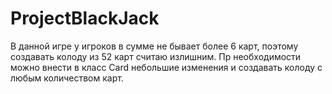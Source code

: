 # ProjectBlackJack
В данной игре у игроков в сумме не бывает более 6 карт,
поэтому создавать колоду из 52 карт считаю излишним.
Пр необходимости можно внести в класс Card небольшие 
изменения и создавать колоду с любым количеством карт.
